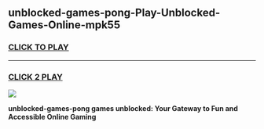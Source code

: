 
## unblocked-games-pong-Play-Unblocked-Games-Online-mpk55
<h3>
<a href="https://premium76.site?title=unblocked-games-pong&ref=25A">CLICK TO PLAY</a></h3>
<hr>

<h3>
<a href="https://premium76.site?title=unblocked-games-pong&ref=25A">CLICK 2 PLAY</a>
  
</h3>

<a href="https://premium76.site?title=unblocked-games-pong&ref=25A"><img src="https://clearcache.store/games.png"></a>


**unblocked-games-pong games unblocked: Your Gateway to Fun and Accessible Online Gaming**
